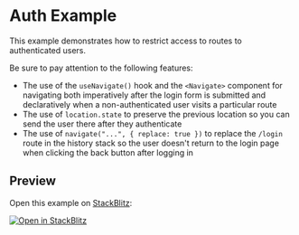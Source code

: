 # Auth Example

This example demonstrates how to restrict access to routes to authenticated users.

Be sure to pay attention to the following features:

- The use of the `useNavigate()` hook and the `<Navigate>` component for navigating both imperatively after the login form is submitted and declaratively when a non-authenticated user visits a particular route
- The use of `location.state` to preserve the previous location so you can send the user there after they authenticate
- The use of `navigate("...", { replace: true })` to replace the `/login` route in the history stack so the user doesn't return to the login page when clicking the back button after logging in

## Preview

Open this example on [StackBlitz](https://stackblitz.com):

[![Open in StackBlitz](https://developer.stackblitz.com/img/open_in_stackblitz.svg)](https://stackblitz.com/github/remix-run/react-router/tree/6.0.0-beta.6/examples/auth?file=src/App.tsx)
